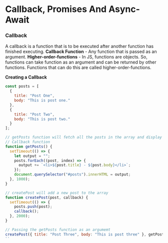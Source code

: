 # Callback, Promises And Async-Await

### Callback
A callback is a function that is to be executed after another function has finished executing.
**Callback Function** - Any function that is passed as an argument.
**Higher-order-functions** - In JS, functions are objects. So, functions can take function as an argument and can be returned by other functions. Functions that can do this are called higher-order-functions.

**Creating a Callback**

```js
const posts = [
  {
    title: "Post One",
    body: "This is post one."
  },
  {
    title: "Post Two",
    body: "This is post two."
  }
];

// getPosts function will fetch all the posts in the array and display it to the DOM.
// Callback function
function getPosts() {
  setTimeout(() => {
    let output = "";
    posts.forEach((post, index) => {
      output += `<li>${post.title} - ${post.body}</li>`;
    });
    document.querySelector("#posts").innerHTML = output;
  }, 1000);
}

// createPost will add a new post to the array
function createPost(post, callback) {
  setTimeout(() => {
    posts.push(post);
    callback();
  }, 2000);
}

// Passing the getPosts function as an argumemt
createPost({ title: "Post Three", body: "This is post three" }, getPosts);
``